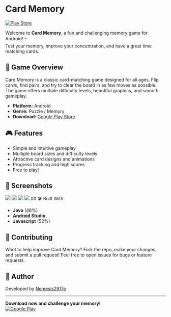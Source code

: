 # Card Memory

[![Play Store](https://img.shields.io/badge/Download%20on%20Google%20Play-Card%20Memory-brightgreen)](https://play.google.com/store/apps/details?id=com.nemesis.cardmemory)

Welcome to **Card Memory**, a fun and challenging memory game for Android! 🃏  
Test your memory, improve your concentration, and have a great time matching cards.

## 🚀 Game Overview

Card Memory is a classic card-matching game designed for all ages. Flip cards, find pairs, and try to clear the board in as few moves as possible. The game offers multiple difficulty levels, beautiful graphics, and smooth gameplay.

- **Platform:** Android
- **Genre:** Puzzle / Memory
- **Download:** [Google Play Store](https://play.google.com/store/apps/details?id=com.nemesis.cardmemory)

## 🎮 Features

- Simple and intuitive gameplay
- Multiple board sizes and difficulty levels
- Attractive card designs and animations
- Progress tracking and high scores
- Free to play!

## 📸 Screenshots

<img style="display:inline" src="https://play-lh.googleusercontent.com/4-W1fIE7NNhWnBYe_ZdQLGmsoKfsWkJN2bVroA_iNCnnh0fuiKdZPUX2e-8xlw5bC_s=w1052-h592-rw">
<img style="display:inline" src="https://play-lh.googleusercontent.com/xQvCOfF1_6-TxqltZPYybmovB-hs5wxNIFZNFKULXUOdU5Z3jvQ-dWuDBjssxJXhb0E=w1052-h592-rw">
<img style="display:inline" src="https://play-lh.googleusercontent.com/IDYUZMuTiaYXGrxrwKH7NA0m_Snk-WfCZFygd3m_To-ouYADX4sgZtPgwzCwWc65MQ=w1052-h592-rw">
<img style="display:inline" src="https://play-lh.googleusercontent.com/iLgixMk-RGsJvjyX7miPlNAH70RCuEIxBW0MEyIHnTFqnCwz-HIkHNF0T_bTrRRZOQ=w1052-h592-rw">
## 🛠️ Built With

- **Java** (48%)
- **Android Studio**
- **Javascript** (52%)


## 🤝 Contributing

Want to help improve Card Memory? Fork the repo, make your changes, and submit a pull request!
Feel free to open issues for bugs or feature requests.


## 👤 Author

Developed by [Nemesis2917e](https://github.com/Nemesis2917e)

---

**Download now and challenge your memory!**  
[![Google Play](https://img.shields.io/badge/Play%20on%20Google%20Play-Card%20Memory-blue?logo=google-play)](https://play.google.com/store/apps/details?id=com.nemesis.cardmemory)
